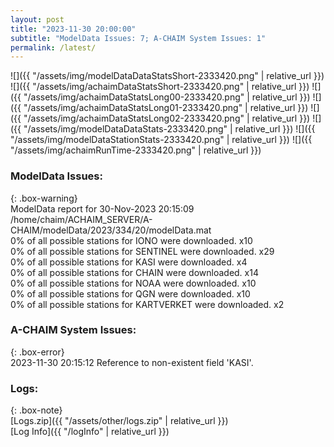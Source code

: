```yaml
---
layout: post
title: "2023-11-30 20:00:00"
subtitle: "ModelData Issues: 7; A-CHAIM System Issues: 1"
permalink: /latest/
---
```


![]({{ "/assets/img/modelDataDataStatsShort-2333420.png" | relative_url }})
![]({{ "/assets/img/achaimDataStatsShort-2333420.png" | relative_url }})
![]({{ "/assets/img/achaimDataStatsLong00-2333420.png" | relative_url }})
![]({{ "/assets/img/achaimDataStatsLong01-2333420.png" | relative_url }})
![]({{ "/assets/img/achaimDataStatsLong02-2333420.png" | relative_url }})
![]({{ "/assets/img/modelDataDataStats-2333420.png" | relative_url }})
![]({{ "/assets/img/modelDataStationStats-2333420.png" | relative_url }})
![]({{ "/assets/img/achaimRunTime-2333420.png" | relative_url }})


### ModelData Issues:  
  
{: .box-warning}  
 ModelData report for 30-Nov-2023 20:15:09   
 /home/chaim/ACHAIM_SERVER/A-CHAIM/modelData/2023/334/20/modelData.mat   
 0% of all possible stations for IONO were downloaded. x10   
 0% of all possible stations for SENTINEL were downloaded. x29   
 0% of all possible stations for KASI were downloaded. x4   
 0% of all possible stations for CHAIN were downloaded. x14   
 0% of all possible stations for NOAA were downloaded. x10   
 0% of all possible stations for QGN were downloaded. x10   
 0% of all possible stations for KARTVERKET were downloaded. x2   
  
### A-CHAIM System Issues:  
  
{: .box-error}  
2023-11-30 20:15:12 Reference to non-existent field 'KASI'.  

### Logs:  
  
{: .box-note}  
[Logs.zip]({{ "/assets/other/logs.zip" | relative_url }})  
[Log Info]({{ "/logInfo" | relative_url }})  
